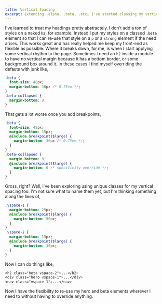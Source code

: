 ```yaml
---
title: Vertical Spacing
excerpt: Extending .alpha, .beta, .etc… I've started classing my vertical spacing abstractly too.
---
```


I've learned to treat my headings pretty abstractely. I don't add a ton of styles on a naked `h2`, for example. Instead I put my styles on a classed `.beta` element so that I can re-use that style on a `p` or a `strong` element if the need arises. This works great and has really helped me keep my front-end as flexible as possible. Where it breaks down, for me, is when I start applying some vertical rhythm to the page. Sometimes I need an `h2` inside a module to have no vertical margin because it has a bottom border, or some background box around it. In these cases I find myself overriding the defauts with junk like,

```scss
.beta {
  font-size: 48px;
  margin-bottom: 36px /* 0.75em */;
}
.beta-collapsed {
  margin-bottom: 0;
}
```

That gets a lot worse once you add breakpoints,

```scss
.beta {
  font-size: 48px;
  margin-bottom: 15px;
  @include breakpoint($large) {
    margin-bottom: 36px /* 0.75em */;
  }
}
.beta-collapsed {
  margin-bottom: 0;
  @include breakpoint($large) {
    margin-bottom: 0 /* specificity override */;
  }
}
```

Gross, right? Well, I've been exploring using unique classes for my vertical spacing too. I'm not sure what to name them yet, but I'm thinking something along the lines of,

```scss
.vspace-1 {
  margin-bottom: 25px;
  @include breakpoint($large) {
    margin-bottom: 50px;
  }
}
.vspace-2 {
  margin-bottom: 15px;
  @include breakpoint($large) {
    margin-bottom: 30px;
  }
}
```

Now I can do things like,

```scss
<h2 class="beta vspace-2">...</h2>
<div class="hero vspace-1">...</div>
<nav class="vspace-1">...</nav>
```

Now I have the flexibility to re-use my hero and beta elements wherever I need to without having to override anything.
